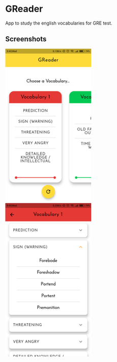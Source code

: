 # GReader

App to study the english vocabularies for GRE test.

## Screenshots

<img height="480px" src="screenshots/1.png">	<img height="480px" src="screenshots/2.png">

